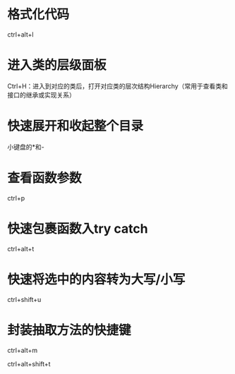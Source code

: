# 格式化代码

ctrl+alt+l

# 进入类的层级面板

Ctrl+H：进入到对应的类后，打开对应类的层次结构Hierarchy（常用于查看类和接口的继承或实现关系）

# 快速展开和收起整个目录

小键盘的*和-

# 查看函数参数

ctrl+p

# 快速包裹函数入try catch

ctrl+alt+t

# 快速将选中的内容转为大写/小写

ctrl+shift+u

# 封装抽取方法的快捷键

ctrl+alt+m

ctrl+alt+shift+t
